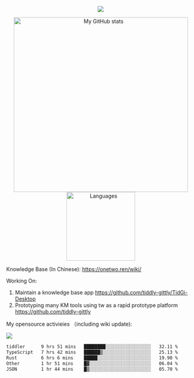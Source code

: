 <a href="https://github.com/linonetwo">
    <p align="center">
        <img src="https://github-profile-trophy.vercel.app/?username=linonetwo&column=7&theme=onedark"/>
    </p>
</a>
<a align="center" href="https://github.com/linonetwo">
  <p align="center">
    <img src="https://github-readme-stats.vercel.app/api?username=linonetwo&show_icons=true&count_private=true" alt="My GitHub stats" width="465"/>
    <img src="https://github-readme-stats.vercel.app/api/top-langs/?username=linonetwo&layout=compact&langs_count=10" alt="Languages" height="183">
  </p>
</a>

Knowledge Base (In Chinese): https://onetwo.ren/wiki/

Working On: 

1. Maintain a knowledge base app https://github.com/tiddly-gittly/TidGi-Desktop
1. Prototyping many KM tools using tw as a rapid prototype platform https://github.com/tiddly-gittly

My opensource activieies （including wiki update):

![](https://visitor-badge.glitch.me/badge?page_id=linonetwo.linonetwo)

<!--START_SECTION:waka-->

```txt
tiddler      9 hrs 51 mins   ████████░░░░░░░░░░░░░░░░░   32.11 %
TypeScript   7 hrs 42 mins   ██████▒░░░░░░░░░░░░░░░░░░   25.13 %
Rust         6 hrs 6 mins    █████░░░░░░░░░░░░░░░░░░░░   19.90 %
Other        1 hr 51 mins    █▓░░░░░░░░░░░░░░░░░░░░░░░   06.04 %
JSON         1 hr 44 mins    █▒░░░░░░░░░░░░░░░░░░░░░░░   05.70 %
```

<!--END_SECTION:waka-->
